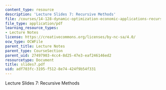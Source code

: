 ```yaml
---
content_type: resource
description: 'Lecture Slides 7: Recursive Methods'
file: /courses/14-128-dynamic-optimization-economic-applications-recursive-methods-spring-2003/adf703fc3195f5128e74424f9b54f331_slides7.pdf
file_type: application/pdf
learning_resource_types:
- Lecture Notes
license: https://creativecommons.org/licenses/by-nc-sa/4.0/
ocw_type: OCWFile
parent_title: Lecture Notes
parent_type: CourseSection
parent_uid: 27497903-4cc4-8d25-47e3-eaf246146ed2
resourcetype: Document
title: slides7.pdf
uid: adf703fc-3195-f512-8e74-424f9b54f331
---
```

Lecture Slides 7: Recursive Methods